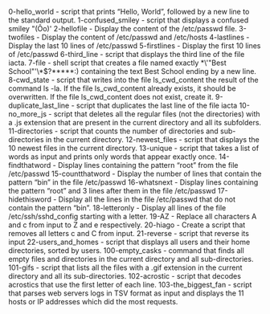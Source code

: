 0-hello_world - script that prints “Hello, World”, followed by a new line to the standard output.
1-confused_smiley - script that displays a confused smiley "(Ôo)'
2-hellofile - Display the content of the /etc/passwd file.
3-twofiles - Display the content of /etc/passwd and /etc/hosts
4-lastlines - Display the last 10 lines of /etc/passwd
5-firstlines - Display the first 10 lines of /etc/passwd
6-third_line -  script that displays the third line of the file iacta.
7-file - shell script that creates a file named exactly \*\\'"Best School"\'\\*$\?\*\*\*\*\*:) containing the text Best School ending by a new line.
8-cwd_state - script that writes into the file ls_cwd_content the result of the command ls -la. If the file ls_cwd_content already exists, it should be overwritten. If the file ls_cwd_content does not exist, create it.
9-duplicate_last_line - script that duplicates the last line of the file iacta
10-no_more_js -  script that deletes all the regular files (not the directories) with a .js extension that are present in the current directory and all its subfolders.
11-directories -  script that counts the number of directories and sub-directories in the current directory.
12-newest_files - script that displays the 10 newest files in the current directory.
13-unique - script that takes a list of words as input and prints only words that appear exactly once.
14-findthatword - Display lines containing the pattern “root” from the file /etc/passwd
15-countthatword - Display the number of lines that contain the pattern “bin” in the file /etc/passwd
16-whatsnext - Display lines containing the pattern “root” and 3 lines after them in the file /etc/passwd
17-hidethisword - Display all the lines in the file /etc/passwd that do not contain the pattern “bin”.
18-letteronly - Display all lines of the file /etc/ssh/sshd_config starting with a letter.
19-AZ - Replace all characters A and c from input to Z and e respectively.
20-hiago - Create a script that removes all letters c and C from input.
21-reverse - script that reverse its input
22-users_and_homes - script that displays all users and their home directories, sorted by users.
100-empty_casks - command that finds all empty files and directories in the current directory and all sub-directories.
101-gifs -  script that lists all the files with a .gif extension in the current directory and all its sub-directories.
102-acrostic - script that decodes acrostics that use the first letter of each line.
103-the_biggest_fan - script that parses web servers logs in TSV format as input and displays the 11 hosts or IP addresses which did the most requests.
